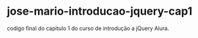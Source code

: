jose-mario-introducao-jquery-cap1
=================================

codigo final do capitulo 1 do curso de introdução a jQuery Alura.
